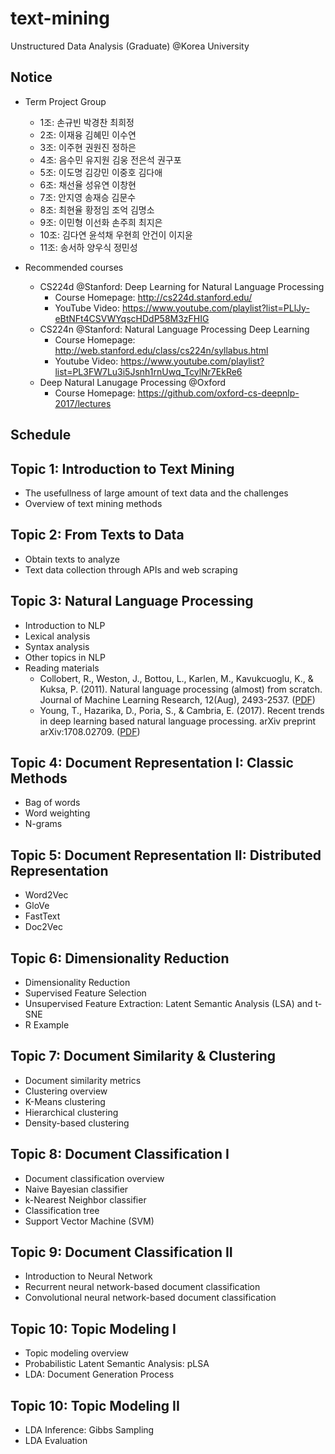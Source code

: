 # text-mining
Unstructured Data Analysis (Graduate) @Korea University

## Notice
* Term Project Group
  * 1조: 손규빈	박경찬	최희정
  * 2조: 이재융	김혜민	이수연
  * 3조:	이주현	권원진	정하은		
  * 4조:	음수민	유지원	김웅	전은석	권구포
  * 5조:	이도명	김강민	이중호	김다애	
  * 6조:	채선율	성유연	이창현		
  * 7조:	안지영	송재승	김문수		
  * 8조:	최현율	황정임	조억 김명소	
  * 9조:	이민형	이선화	손주희	최지은	
  * 10조: 김다연	윤석채	우현희	안건이	이지윤
  * 11조: 송서하	양우식	정민성					

* Recommended courses
  * CS224d @Stanford: Deep Learning for Natural Language Processing
    * Course Homepage: http://cs224d.stanford.edu/
    * YouTube Video: https://www.youtube.com/playlist?list=PLlJy-eBtNFt4CSVWYqscHDdP58M3zFHIG
  * CS224n @Stanford: Natural Language Processing Deep Learning
    * Course Homepage: http://web.stanford.edu/class/cs224n/syllabus.html
    * Youtube Video: https://www.youtube.com/playlist?list=PL3FW7Lu3i5Jsnh1rnUwq_TcylNr7EkRe6
  * Deep Natural Lanugage Processing @Oxford
    * Course Homepage: https://github.com/oxford-cs-deepnlp-2017/lectures

## Schedule
## Topic 1: Introduction to Text Mining
* The usefullness of large amount of text data and the challenges
* Overview of text mining methods

## Topic 2: From Texts to Data
* Obtain texts to analyze
* Text data collection through APIs and web scraping

## Topic 3: Natural Language Processing
* Introduction to NLP
* Lexical analysis
* Syntax analysis
* Other topics in NLP
* Reading materials
  * Collobert, R., Weston, J., Bottou, L., Karlen, M., Kavukcuoglu, K., & Kuksa, P. (2011). Natural language processing (almost) from scratch. Journal of Machine Learning Research, 12(Aug), 2493-2537. ([PDF](http://www.jmlr.org/papers/volume12/collobert11a/collobert11a.pdf))
  * Young, T., Hazarika, D., Poria, S., & Cambria, E. (2017). Recent trends in deep learning based natural language processing. arXiv preprint arXiv:1708.02709. ([PDF](https://arxiv.org/pdf/1708.02709.pdf))

## Topic 4: Document Representation I: Classic Methods
* Bag of words
* Word weighting
* N-grams

## Topic 5: Document Representation II: Distributed Representation
* Word2Vec
* GloVe
* FastText
* Doc2Vec

## Topic 6: Dimensionality Reduction
* Dimensionality Reduction
* Supervised Feature Selection
* Unsupervised Feature Extraction: Latent Semantic Analysis (LSA) and t-SNE
* R Example

## Topic 7: Document Similarity & Clustering
* Document similarity metrics
* Clustering overview
* K-Means clustering
* Hierarchical clustering
* Density-based clustering

## Topic 8: Document Classification I
* Document classification overview
* Naive Bayesian classifier
* k-Nearest Neighbor classifier
* Classification tree
* Support Vector Machine (SVM)

## Topic 9: Document Classification II
* Introduction to Neural Network
* Recurrent neural network-based document classification
* Convolutional neural network-based document classification

## Topic 10: Topic Modeling I
* Topic modeling overview
* Probabilistic Latent Semantic Analysis: pLSA
* LDA: Document Generation Process

## Topic 10: Topic Modeling II
* LDA Inference: Gibbs Sampling
* LDA Evaluation
